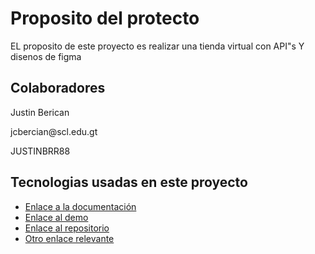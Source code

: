 # Proposito del protecto 

EL proposito de este proyecto es realizar una tienda virtual con API"s Y disenos de figma

## Colaboradores
<p>Justin Berican</p>
<p>jcbercian@scl.edu.gt</p>
<p>JUSTINBRR88<p></p>

## Tecnologias usadas en este proyecto

- [Enlace a la documentación](link_a_documentacion)
- [Enlace al demo](link_a_demo)
- [Enlace al repositorio](link_al_repositorio)
- [Otro enlace relevante](otro_enlace)
